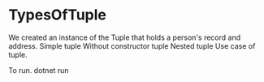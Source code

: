 # TypesOfTuple
We created an instance of the Tuple that holds a person's record and address.
  Simple tuple
  Without constructor tuple
  Nested tuple
  Use case of tuple.

To run.
dotnet run
 
